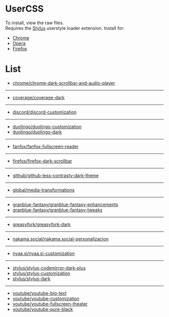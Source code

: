 # UserCSS

To install, view the raw files.  
Requires the [Stylus](https://github.com/openstyles/stylus#releases) userstyle loader extension. Install for:

- [Chrome](https://chrome.google.com/webstore/detail/stylus/clngdbkpkpeebahjckkjfobafhncgmne)
- [Opera](https://addons.opera.com/en/extensions/details/stylus/)
- [Firefox](https://addons.mozilla.org/en-US/firefox/addon/styl-us/)

# List

- [chrome/chrome-dark-scrollbar-and-audio-player](chrome/chrome-dark-scrollbar-and-audio-player)
<hr>

- [coverage/coverage-dark](coverage/coverage-dark)
<hr>

- [discord/discord-customization](discord/discord-customization)
<hr>

- [duolingo/duolingo-customization](duolingo/duolingo-customization)
- [duolingo/duolingo-dark](duolingo/duolingo-dark)
<hr>

- [fanfox/fanfox-fullscreen-reader](fanfox/fanfox-fullscreen-reader)
<hr>

- [firefox/firefox-dark-scrollbar](firefox/firefox-dark-scrollbar)
<hr>

- [github/github-less-contrasty-dark-theme](github/github-less-contrasty-dark-theme)
<hr>

- [global/media-transformations](global/media-transformations)
<hr>

- [granblue-fantasy/granblue-fantasy-enhancements](granblue-fantasy/granblue-fantasy-enhancements)
- [granblue-fantasy/granblue-fantasy-tweaks](granblue-fantasy/granblue-fantasy-tweaks)
<hr>

- [greasyfork/greasyfork-dark](greasyfork/greasyfork-dark)
<hr>

- [nakama.social/nakama.social-personalizacion](nakama.social/nakama.social-personalizacion)
<hr>

- [nyaa.si/nyaa.si-customization](nyaa.si/nyaa.si-customization)
<hr>

- [stylus/stylus-codemirror-dark-plus](stylus/stylus-codemirror-dark-plus)
- [stylus/stylus-customization](stylus/stylus-customization)
- [stylus/stylus-dark](stylus/stylus-dark)
<hr>

- [youtube/youtube-big-text](youtube/youtube-big-text)
- [youtube/youtube-customization](youtube/youtube-customization)
- [youtube/youtube-fullscreen-theater](youtube/youtube-fullscreen-theater)
- [youtube/youtube-pure-black](youtube/youtube-pure-black)
